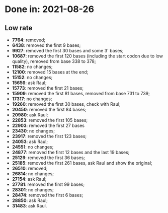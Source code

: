 # Done in: 2021-08-26

## Low rate
- **7764**: removed;
- **6438**: removed the first 9 bases;
- **9927**: removed the first 30 bases and some 3' bases;
- **10687**: removed the first 120 bases (including the start codon due to low quality), removed from base 338 to 378;
- **11582**: no changes;
- **12100**: removed 15 bases at the end;
- **15152**: no changes;
- **15656**: ask Raul;
- **15773**: removed the first 21 bases;
- **15909**: removed the first 81 bases, removed from base 731 to 739;
- **17317**: no changes;
- **19260**: removed the first 30 bases, check with Raul;
- **20450**: removed the first 84 bases;
- **20980**: ask Raul;
- **22853**: removed the first 105 bases;
- **22903**: removed the first 27 bases
- **23430**: no changes;
- **23917**: removed the first 123 bases;
- **24053**: ask Raul;
- **24551**: no changes;
- **24877**: removed the first 12 bases and the last 19 bases;
- **25129**: removed the first 36 bases;
- **25185**: removed the first 261 bases, ask Raul and show the original;
- **26510**: removed;
- **26814**: no changes;
- **27154**: ask Raul;
- **27781**: removed the first 99 bases;
- **28301**: no changes;
- **28474**: removed the first 6 bases;
- **28850**: ask Raul;
- **31483**: ask Raul.